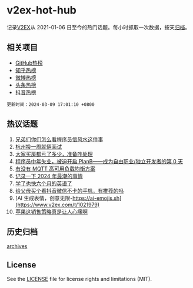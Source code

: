 # v2ex-hot-hub

 记录[V2EX](https://www.v2ex.com/)从 2021-01-06 日至今的热门话题。每小时抓取一次数据，按天[归档](archives)。
 
 ## 相关项目

- [GitHub热榜](https://github.com/it985/github-hot-hub)
- [知乎热榜](https://github.com/it985/zhihu-hot-hub)
- [微博热榜](https://github.com/it985/weibo-hot-hub)
- [头条热榜](https://github.com/it985/toutiao-hot-hub)
- [抖音热榜](https://github.com/it985/douyin-hot-hub)


 `更新时间：2024-03-09 17:01:10 +0800`

## 热议话题

1. [兄弟们你们怎么看程序员信风水这件事](https://www.v2ex.com/t/1021926)
1. [杭州投一周就俩面试](https://www.v2ex.com/t/1021920)
1. [大家买房都亏了多少，准备咋处理](https://www.v2ex.com/t/1021935)
1. [程序员中年失业，被迫开启 PlanB——成为自由职业/独立开发者的第 0 天](https://www.v2ex.com/t/1022006)
1. [有没有 MQTT 高可用负载均衡方案](https://www.v2ex.com/t/1021963)
1. [记录一下 2024 年最潮的事情](https://www.v2ex.com/t/1022020)
1. [学了也快六个月的英语了](https://www.v2ex.com/t/1021928)
1. [给父母买个看抖音微信不卡的手机，有推荐的吗](https://www.v2ex.com/t/1022003)
1. [AI 生成表情，创意无限-https://ai-emojis.sh](https://www.v2ex.com/t/1021979)
1. [苹果这销售策略真是让人心痛啊](https://www.v2ex.com/t/1021959)

## 历史归档

[archives](archives)

## License

See the [LICENSE](LICENSE) file for license rights and limitations (MIT).
